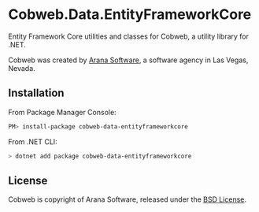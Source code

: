 # Cobweb.Data.EntityFrameworkCore

Entity Framework Core utilities and classes for Cobweb, a utility library for .NET.

Cobweb was created by [Arana Software](https://www.aranasoft.com), a software agency in Las Vegas, Nevada.

## Installation

From Package Manager Console:

```bash
PM> install-package cobweb-data-entityframeworkcore
```

From .NET CLI:

```bash
> dotnet add package cobweb-data-entityframeworkcore
```

## License

Cobweb is copyright of Arana Software, released under the [BSD License](http://opensource.org/licenses/BSD-3-Clause).

